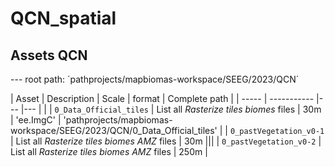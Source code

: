 # QCN_spatial

## Assets QCN 

--- root path: ´pathprojects/mapbiomas-workspace/SEEG/2023/QCN´

| Asset | Description | Scale | format | Complete path | 
| ----- | ----------- |---    |---     |               |
| `0_Data_Official_tiles` | List all *Rasterize tiles biomes* files     | 30m   | 'ee.ImgC' | 'pathprojects/mapbiomas-workspace/SEEG/2023/QCN/0_Data_Official_tiles' |
| `0_pastVegetation_v0-1` | List all *Rasterize tiles biomes AMZ* files | 30m   |||
| `0_pastVegetation_v0-2` | List all *Rasterize tiles biomes AMZ* files | 250m  |
